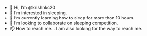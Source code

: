 - 👋 Hi, I’m @krishnkc20
- 👀 I’m interested in sleeping.
- 🌱 I’m currently learning how to sleep for more than 10 hours.
- 💞️ I’m looking to collaborate on sleeping competition.
- 📫 How to reach me... I am also looking for the way to reach me. 

<!---
krishnkc20/krishnkc20 is a ✨ special ✨ repository because its `README.md` (this file) appears on your GitHub profile.
You can click the Preview link to take a look at your changes.
--->
